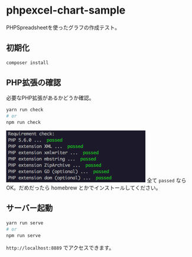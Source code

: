 phpexcel-chart-sample
=======================

PHPSpreadsheetを使ったグラフの作成テスト。

## 初期化

```sh
composer install
```

## PHP拡張の確認

必要なPHP拡張があるかどうか確認。

```sh
yarn run check
# or
npm run check
```

![OK](./static/yarn_run_check.png)
全て `passed` ならOK。だめだったら homebrew とかでインストールしてください。

## サーバー起動

```sh
yarn run serve
# or
npm run serve
```

`http://localhost:8889` でアクセスできます。
